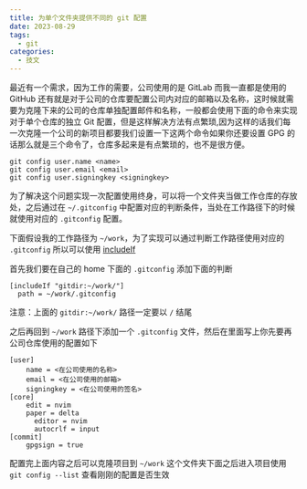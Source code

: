 ```yaml
---
title: 为单个文件夹提供不同的 git 配置
date: 2023-08-29
tags:
  - git
categories:
  - 技文
---
```


最近有一个需求，因为工作的需要，公司使用的是 GitLab 而我一直都是使用的 GitHub 还有就是对于公司的仓库要配置公司内对应的邮箱以及名称，这时候就需要为克隆下来的公司的仓库单独配置邮件和名称，一般都会使用下面的命令来实现对于单个仓库的独立 Git 配置，但是这样解决方法有点繁琐,因为这样的话我们每一次克隆一个公司的新项目都要我们设置一下这两个命令如果你还要设置 GPG 的话那么就是三个命令了，仓库多起来是有点繁琐的，也不是很方便。

<!-- more -->

```shell
git config user.name <name>
git config user.email <email>
git config user.signingkey <signingkey>
```

为了解决这个问题实现一次配置使用终身，可以将一个文件夹当做工作仓库的存放处，之后通过在 `~/.gitconfig` 中配置对应的判断条件，当处在工作路径下的时候就使用对应的 `.gitconfig` 配置。

下面假设我的工作路径为 `~/work`，为了实现可以通过判断工作路径使用对应的 `.gitconfig` 所以可以使用 [includeIf](https://git-scm.com/docs/git-config#_conditional_includes)

首先我们要在自己的 home 下面的 `.gitconfig` 添加下面的判断

```shell
[includeIf "gitdir:~/work/"]
  path = ~/work/.gitconfig
```

注意：上面的 `gitdir:~/work/` 路径一定要以 `/` 结尾

之后再回到 `~/work` 路径下添加一个 `.gitconfig` 文件，然后在里面写上你先要再公司仓库使用的配置如下

```shell
[user]
	name = <在公司使用的名称>
	email = <在公司使用的邮箱>
	signingkey = <在公司使用的签名>
[core]
    edit = nvim
    paper = delta
	  editor = nvim
	  autocrlf = input
[commit]
    gpgsign = true
```

配置完上面内容之后可以克隆项目到 `~/work` 这个文件夹下面之后进入项目使用 `git config --list` 查看刚刚的配置是否生效

<GiscusComments />
